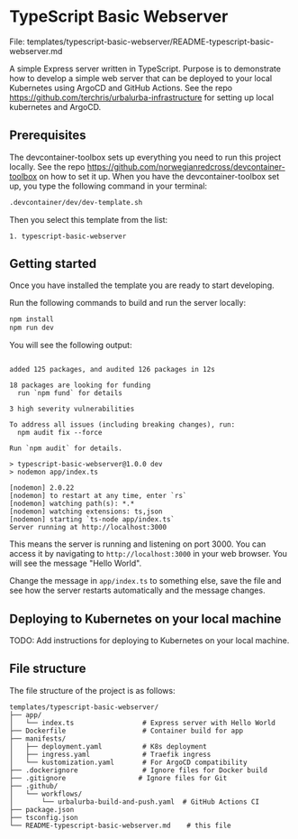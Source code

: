 # TypeScript Basic Webserver

File: templates/typescript-basic-webserver/README-typescript-basic-webserver.md

A simple Express server written in TypeScript.
Purpose is to demonstrate how to develop a simple web server that can be deployed to your local Kubernetes using ArgoCD and GitHub Actions.
See the repo https://github.com/terchris/urbalurba-infrastructure for setting up local kubernetes and ArgoCD.

## Prerequisites

The devcontainer-toolbox sets up everything you need to run this project locally.
See the repo https://github.com/norwegianredcross/devcontainer-toolbox on how to set it up.
When you have the devcontainer-toolbox set up, you type the following command in your terminal:

```bash
.devcontainer/dev/dev-template.sh
```

Then you select this template from the list:

```plaintext
1. typescript-basic-webserver
````

## Getting started

Once you have installed the template you are ready to start developing.

Run the following commands to build and run the server locally:

```bash
npm install
npm run dev
```

You will see the following output:

```plaintext

added 125 packages, and audited 126 packages in 12s

18 packages are looking for funding
  run `npm fund` for details

3 high severity vulnerabilities

To address all issues (including breaking changes), run:
  npm audit fix --force

Run `npm audit` for details.

> typescript-basic-webserver@1.0.0 dev
> nodemon app/index.ts

[nodemon] 2.0.22
[nodemon] to restart at any time, enter `rs`
[nodemon] watching path(s): *.*
[nodemon] watching extensions: ts,json
[nodemon] starting `ts-node app/index.ts`
Server running at http://localhost:3000
```

This means the server is running and listening on port 3000. You can access it by navigating to `http://localhost:3000` in your web browser.
You will see the message "Hello World".

Change the message in `app/index.ts` to something else, save the file and see how the server restarts automatically and the message changes.

## Deploying to Kubernetes on your local machine

TODO: Add instructions for deploying to Kubernetes on your local machine.


## File structure

The file structure of the project is as follows:

```plaintext
templates/typescript-basic-webserver/
├── app/
│   └── index.ts                 # Express server with Hello World
├── Dockerfile                   # Container build for app
├── manifests/
│   ├── deployment.yaml          # K8s deployment
│   ├── ingress.yaml             # Traefik ingress
│   └── kustomization.yaml       # For ArgoCD compatibility
├── .dockerignore                # Ignore files for Docker build
├── .gitignore                  # Ignore files for Git
├── .github/
│   └── workflows/
│       └── urbalurba-build-and-push.yaml  # GitHub Actions CI
├── package.json
├── tsconfig.json
└── README-typescript-basic-webserver.md    # this file
```
